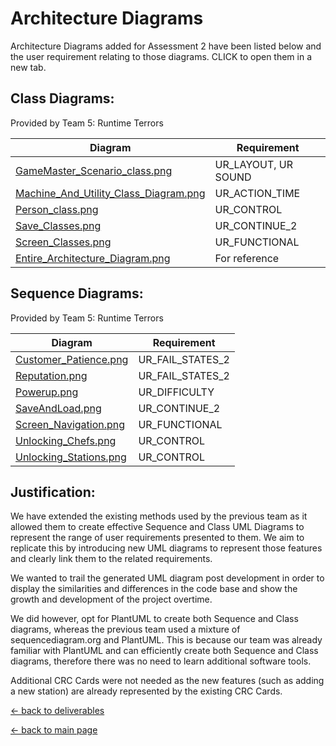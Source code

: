 # Architecture Diagrams

Architecture Diagrams added for Assessment 2 have been listed below and the user requirement relating to those diagrams. CLICK to open them in a new tab.

## Class Diagrams:
Provided by Team 5: Runtime Terrors

| Diagram                                                                                | Requirement   |
|----------------------------------------------------------------------------------------|---------------|
| [GameMaster_Scenario_class.png](/arch/GameMaster_Scenario_class.png)                   | UR_LAYOUT, UR SOUND |
| [Machine_And_Utility_Class_Diagram.png](/arch/Machine_And_Utility_Class_Diagram.png)   | UR_ACTION_TIME|
| [Person_class.png](/arch/Person_class.png)                                             | UR_CONTROL    |
| [Save_Classes.png](/arch/Save_Classes.png)                                             | UR_CONTINUE_2 |
| [Screen_Classes.png](/arch/Screen_Classes.png)                                         | UR_FUNCTIONAL |
| [Entire_Architecture_Diagram.png](/arch/Entire_Architecture_Diagram.png)               | For reference |

## Sequence Diagrams:
Provided by Team 5: Runtime Terrors

| Diagram                                 | Requirement                      |
|-----------------------------------------|----------------------------------|
| [Customer_Patience.png](/arch/Customer_Patience.png)   | UR_FAIL_STATES_2  |
| [Reputation.png](/arch/Reputation.png)                 | UR_FAIL_STATES_2  |
| [Powerup.png](/arch/Powerup.png)                       | UR_DIFFICULTY     |
| [SaveAndLoad.png](/arch/SaveAndLoad.png)               | UR_CONTINUE_2     |
| [Screen_Navigation.png](/arch/Screen_Navigation.png)   | UR_FUNCTIONAL     |
| [Unlocking_Chefs.png](/arch/Unlocking_Chefs.png)       | UR_CONTROL        |
| [Unlocking_Stations.png](/arch/Unlocking_Stations.png) | UR_CONTROL        |

## Justification:

We have extended the existing methods used by the previous team as it allowed them to create effective Sequence and Class UML Diagrams to represent the range of user requirements presented to them. We aim to replicate this by introducing new UML diagrams to represent those features and clearly link them to the related requirements.

We wanted to trail the generated UML diagram post development in order to display the similarities and differences in the code base and show the growth and development of the project overtime.

We did however, opt for PlantUML to create both Sequence and Class diagrams, whereas the previous team used a mixture of sequencediagram.org and PlantUML. This is because our team was already familiar with PlantUML and can efficiently create both Sequence and Class diagrams, therefore there was no need to learn additional software tools.

Additional CRC Cards were not needed as the new features (such as adding a new station) are already represented by the existing CRC Cards.

[← back to deliverables](/deliverables.md)

[← back to main page](/README.md)